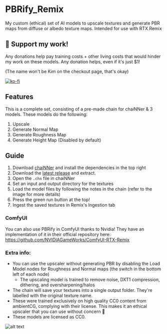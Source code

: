 # PBRify_Remix
My custom (ethical) set of AI models to upscale textures and generate PBR maps from diffuse or albedo texture maps. Intended for use with RTX Remix

## 🚀 Support my work!


Any donations help pay training costs + other living costs that would hinder my work on these models. Any donation helps, even if it's just $1!

(The name won't be Kim on the checkout page, that's okay)

[![ko-fi](https://ko-fi.com/img/githubbutton_sm.svg)](https://ko-fi.com/J3J3BCC3L)


## Features
This is a complete set, consisting of a pre-made chain for chaiNNer & 3 models. These models do the following:
1. Upscale
2. Generate Normal Map
3. Generate Roughness Map
4. Generate Height Map (Disabled by default)


## Guide
1. Download [chaiNNer](https://chainner.app/) and install the dependencies in the top right
2. Download the [latest release](https://github.com/Kim2091/PBRify_Remix/releases) and extract.
3. Open the `.chn` file in chaiNNer
4. Set an input and output directory for the textures
5. Load the model files by following the notes in the chain (refer to the image for more details)
6. Press the green run button at the top!
7. Ingest the saved textures in Remix's Ingestion tab


### ComfyUI
You can also use PBRify in ComfyUI thanks to Nvidia! They have an implementation of it in their official repository here: <https://github.com/NVIDIAGameWorks/ComfyUI-RTX-Remix>


### Extra info:
- You can use the upscaler without generating PBR by disabling the Load Model nodes for Roughness and Normal maps (the switch in the bottom left of each node)
  - The upscaling model is trained to remove noise, DXT1 compression, dithering, and oversharpening/halos
- The chain will save your textures into a single output folder. They're labelled with the original texture name.
- These were trained exclusively on high quality CC0 content from ambientCG, complying with their license. This makes it an ethical upscaler that you can use without concern 🙂
- These models are licensed as CC0.

![alt text](https://github.com/Kim2091/PBRify_Upscaler/blob/main/Tutorial.png)
